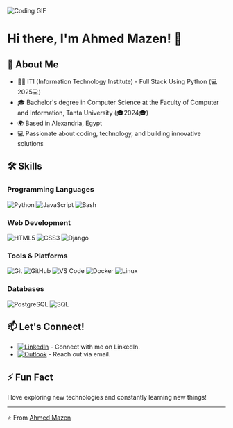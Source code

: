 ![Coding GIF](https://github.com/AhmedMazenNn/AhmedMazenNn/assets/116601076/43a442d2-1b7f-4a19-bbf7-a915183117dc)

# Hi there, I'm Ahmed Mazen! 👋

## 🚀 About Me
- 👨‍💻 ITI (Information Technology Institute) - Full Stack Using Python (💻2025💻)
- 🎓 Bachelor's degree in Computer Science at the Faculty of Computer and Information, Tanta University (🎓2024🎓)
- 🌍 Based in Alexandria, Egypt
- 💻 Passionate about coding, technology, and building innovative solutions

## 🛠️ Skills
### Programming Languages
![Python](https://img.shields.io/badge/-Python-333333?style=flat&logo=python)
![JavaScript](https://img.shields.io/badge/-JavaScript-333333?style=flat&logo=javascript)
![Bash](https://img.shields.io/badge/-Bash-333333?style=flat&logo=gnu-bash)

### Web Development
![HTML5](https://img.shields.io/badge/-HTML5-333333?style=flat&logo=html5)
![CSS3](https://img.shields.io/badge/-CSS3-333333?style=flat&logo=css3)
![Django](https://img.shields.io/badge/-Django-333333?style=flat&logo=django)

### Tools & Platforms
![Git](https://img.shields.io/badge/-Git-333333?style=flat&logo=git)
![GitHub](https://img.shields.io/badge/-GitHub-333333?style=flat&logo=github)
![VS Code](https://img.shields.io/badge/-VS%20Code-333333?style=flat&logo=visual-studio-code)
![Docker](https://img.shields.io/badge/-Docker-333333?style=flat&logo=docker)
![Linux](https://img.shields.io/badge/-Linux-333333?style=flat&logo=linux)

### Databases
![PostgreSQL](https://img.shields.io/badge/-PostgreSQL-333333?style=flat&logo=postgresql)
![SQL](https://img.shields.io/badge/-SQL-333333?style=flat&logo=mysql)

## 📫 Let's Connect!
- [![LinkedIn](https://img.shields.io/badge/-LinkedIn-0077B5?style=flat&logo=linkedin&logoColor=white)](https://www.linkedin.com/in/ahmedmazenm/) - Connect with me on LinkedIn.
- [![Outlook](https://img.shields.io/badge/-Outlook-0078D4?style=flat&logo=microsoft-outlook&logoColor=white)](mailto:ahmedmazenm@outlook.com) - Reach out via email.

## ⚡ Fun Fact
I love exploring new technologies and constantly learning new things!

---
⭐️ From [Ahmed Mazen](https://github.com/AhmedMazenNn)
